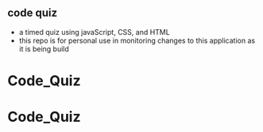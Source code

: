 ## code quiz
* a timed quiz using javaScript, CSS, and HTML
* this repo is for personal use in monitoring changes to this application as it is being build

# Code_Quiz
# Code_Quiz
